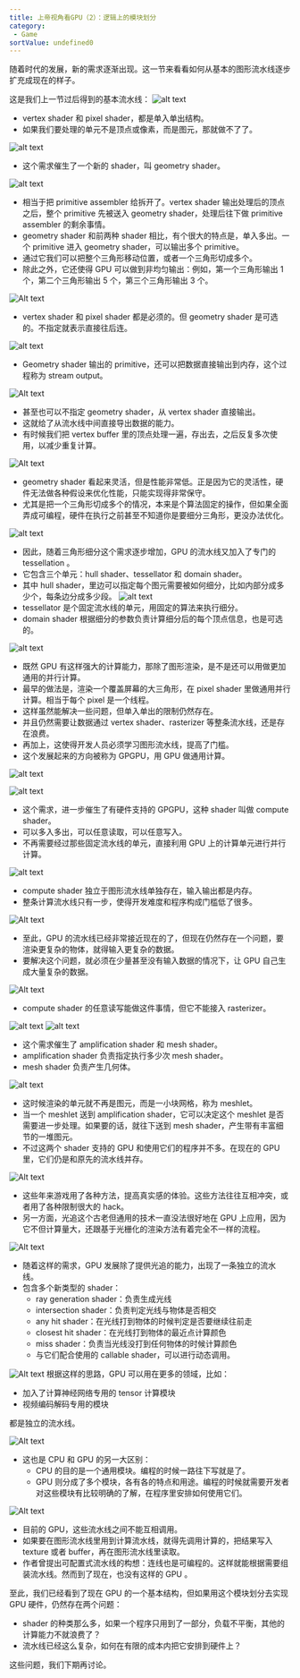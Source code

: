 ```yaml
---
title: 上帝视角看GPU（2）：逻辑上的模块划分
category:
 - Game
sortValue: undefined0
---
```


随着时代的发展，新的需求逐渐出现。这一节来看看如何从基本的图形流水线逐步扩充成现在的样子。

这是我们上一节过后得到的基本流水线：
![alt text](image.png)

- vertex shader 和 pixel shader，都是单入单出结构。
- 如果我们要处理的单元不是顶点或像素，而是图元，那就做不了了。

![alt text](image-1.png)

- 这个需求催生了一个新的 shader，叫 geometry shader。

![alt text](image-2.png)

- 相当于把 primitive assembler 给拆开了。vertex shader 输出处理后的顶点之后，整个 primitive 先被送入 geometry shader，处理后往下做 primitive assembler 的剩余事情。
- geometry shader 和前两种 shader 相比，有个很大的特点是，单入多出。一个 primitive 进入 geometry shader，可以输出多个 primitive。
- 通过它我们可以把整个三角形移动位置，或者一个三角形切成多个。
- 除此之外，它还使得 GPU 可以做到非均匀输出：例如，第一个三角形输出 1 个，第二个三角形输出 5 个，第三个三角形输出 3 个。

![Alt text](image-13.png)

- vertex shader 和 pixel shader 都是必须的。但 geometry shader 是可选的。不指定就表示直接往后连。

![alt text](image-3.png)

- Geometry shader 输出的 primitive，还可以把数据直接输出到内存，这个过程称为 stream output。

![Alt text](image-14.png)

- 甚至也可以不指定 geometry shader，从 vertex shader 直接输出。
- 这就给了从流水线中间直接导出数据的能力。
- 有时候我们把 vertex buffer 里的顶点处理一遍，存出去，之后反复多次使用，以减少重复计算。

![Alt text](image-15.png)

- geometry shader 看起来灵活，但是性能非常低。正是因为它的灵活性，硬件无法做各种假设来优化性能，只能实现得非常保守。
- 尤其是把一个三角形切成多个的情况，本来是个算法固定的操作，但如果全面弄成可编程，硬件在执行之前甚至不知道你是要细分三角形，更没办法优化。

![alt text](image-4.png)

- 因此，随着三角形细分这个需求逐步增加，GPU 的流水线又加入了专门的 tessellation 。
- 它包含三个单元：hull shader、tessellator 和 domain shader。
- 其中 hull shader，里边可以指定每个图元需要被如何细分，比如内部分成多少个，每条边分成多少段。
  ![alt text](image-5.png)
- tessellator 是个固定流水线的单元，用固定的算法来执行细分。
- domain shader 根据细分的参数负责计算细分后的每个顶点信息，也是可选的。

![alt text](image-6.png)

- 既然 GPU 有这样强大的计算能力，那除了图形渲染，是不是还可以用做更加通用的并行计算。
- 最早的做法是，渲染一个覆盖屏幕的大三角形，在 pixel shader 里做通用并行计算。相当于每个 pixel 是一个线程。
- 这样虽然能解决一些问题，但单入单出的限制仍然存在。
- 并且仍然需要让数据通过 vertex shader、rasterizer 等整条流水线，还是存在浪费。
- 再加上，这使得开发人员必须学习图形流水线，提高了门槛。
- 这个发展起来的方向被称为 GPGPU，用 GPU 做通用计算。

![alt text](image-7.png)

![alt text](image-8.png)

- 这个需求，进一步催生了有硬件支持的 GPGPU，这种 shader 叫做 compute shader。
- 可以多入多出，可以任意读取，可以任意写入。
- 不再需要经过那些固定流水线的单元，直接利用 GPU 上的计算单元进行并行计算。

![alt text](image-9.png)

- compute shader 独立于图形流水线单独存在，输入输出都是内存。
- 整条计算流水线只有一步，使得开发难度和程序构成门槛低了很多。

![Alt text](image-16.png)

- 至此，GPU 的流水线已经非常接近现在的了，但现在仍然存在一个问题，要渲染更复杂的物体，就得输入更复杂的数据。
- 要解决这个问题，就必须在少量甚至没有输入数据的情况下，让 GPU 自己生成大量复杂的数据。

![Alt text](image-17.png)

- compute shader 的任意读写能做这件事情，但它不能接入 rasterizer。

![alt text](image-10.png)
![alt text](image-11.png)

- 这个需求催生了 amplification shader 和 mesh shader。
- amplification shader 负责指定执行多少次 mesh shader。
- mesh shader 负责产生几何体。

![alt text](image-12.png)

- 这时候渲染的单元就不再是图元，而是一小块网格，称为 meshlet。
- 当一个 meshlet 送到 amplification shader，它可以决定这个 meshlet 是否需要进一步处理。如果要的话，就往下送到 mesh shader，产生带有丰富细节的一堆图元。
- 不过这两个 shader 支持的 GPU 和使用它们的程序并不多。在现在的 GPU 里，它们仍是和原先的流水线并存。

![Alt text](image-18.png)

- 这些年来游戏用了各种方法，提高真实感的体验。这些方法往往互相冲突，或者用了各种限制很大的 hack。
- 另一方面，光追这个古老但通用的技术一直没法很好地在 GPU 上应用，因为它不但计算量大，还跟基于光栅化的渲染方法有着完全不一样的流程。

![Alt text](image-19.png)

- 随着这样的需求，GPU 发展除了提供光追的能力，出现了一条独立的流水线。
- 包含多个新类型的 shader：
  - ray generation shader：负责生成光线
  - intersection shader：负责判定光线与物体是否相交
  - any hit shader：在光线打到物体的时候判定是否要继续往前走
  - closest hit shader：在光线打到物体的最近点计算颜色
  - miss shader：负责当光线没打到任何物体的时候计算颜色
  - 与它们配合使用的 callable shader，可以进行动态调用。

![Alt text](image-20.png)
根据这样的思路，GPU 可以用在更多的领域，比如：

- 加入了计算神经网络专用的 tensor 计算模块
- 视频编码解码专用的模块

都是独立的流水线。

![Alt text](image-21.png)

- 这也是 CPU 和 GPU 的另一大区别：
  - CPU 的目的是一个通用模块。编程的时候一路往下写就是了。
  - GPU 则分成了多个模块，各有各的特点和用途。编程的时候就需要开发者对这些模块有比较明确的了解，在程序里安排如何使用它们。

![Alt text](image-22.png)

- 目前的 GPU，这些流水线之间不能互相调用。
- 如果要在图形流水线里用到计算流水线，就得先调用计算的，把结果写入 texture 或者 buffer，再在图形流水线里读取。
- 作者曾提出可配置式流水线的构想：连线也是可编程的。这样就能根据需要组装流水线。然而到了现在，也没有这样的 GPU 。

至此，我们已经看到了现在 GPU 的一个基本结构，但如果用这个模块划分去实现 GPU 硬件，仍然存在两个问题：

- shader 的种类那么多，如果一个程序只用到了一部分，负载不平衡，其他的计算能力不就浪费了？
- 流水线已经这么复杂，如何在有限的成本内把它安排到硬件上？

这些问题，我们下期再讨论。

